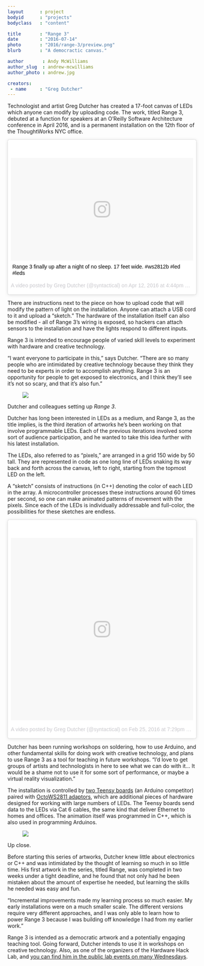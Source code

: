 ```yaml
---
layout      : project
bodyid      : "projects"
bodyclass   : "content"

title       : "Range 3"
date        : "2016-07-14"
photo       : "2016/range-3/preview.png"
blurb       : "A democractic canvas."

author       : Andy McWilliams
author_slug  : andrew-mcwilliams
author_photo : andrew.jpg

creators:
 - name     : "Greg Dutcher"
---
```


Technologist and artist Greg Dutcher has created a 17-foot canvas of LEDs which anyone can modify by uploading code.  The work, titled Range 3, debuted at a function for speakers at an O’Reilly Software Architecture conference in April 2016, and is a permanent installation on the 12th floor of the ThoughtWorks NYC office.

<div class="embedded-video">
	<blockquote class="instagram-media" data-instgrm-captioned data-instgrm-version="7" style=" background:#FFF; border:0; border-radius:3px; box-shadow:0 0 1px 0 rgba(0,0,0,0.5),0 1px 10px 0 rgba(0,0,0,0.15); margin: 1px; max-width:658px; padding:0; width:99.375%; width:-webkit-calc(100% - 2px); width:calc(100% - 2px);"><div style="padding:8px;"> <div style=" background:#F8F8F8; line-height:0; margin-top:40px; padding:28.125% 0; text-align:center; width:100%;"> <div style=" background:url(data:image/png;base64,iVBORw0KGgoAAAANSUhEUgAAACwAAAAsCAMAAAApWqozAAAABGdBTUEAALGPC/xhBQAAAAFzUkdCAK7OHOkAAAAMUExURczMzPf399fX1+bm5mzY9AMAAADiSURBVDjLvZXbEsMgCES5/P8/t9FuRVCRmU73JWlzosgSIIZURCjo/ad+EQJJB4Hv8BFt+IDpQoCx1wjOSBFhh2XssxEIYn3ulI/6MNReE07UIWJEv8UEOWDS88LY97kqyTliJKKtuYBbruAyVh5wOHiXmpi5we58Ek028czwyuQdLKPG1Bkb4NnM+VeAnfHqn1k4+GPT6uGQcvu2h2OVuIf/gWUFyy8OWEpdyZSa3aVCqpVoVvzZZ2VTnn2wU8qzVjDDetO90GSy9mVLqtgYSy231MxrY6I2gGqjrTY0L8fxCxfCBbhWrsYYAAAAAElFTkSuQmCC); display:block; height:44px; margin:0 auto -44px; position:relative; top:-22px; width:44px;"></div></div> <p style=" margin:8px 0 0 0; padding:0 4px;"> <a href="https://www.instagram.com/p/BEHnza_jTFu/" style=" color:#000; font-family:Arial,sans-serif; font-size:14px; font-style:normal; font-weight:normal; line-height:17px; text-decoration:none; word-wrap:break-word;" target="_blank">Range 3 finally up after a night of no sleep. 17 feet wide. #ws2812b #led #leds</a></p> <p style=" color:#c9c8cd; font-family:Arial,sans-serif; font-size:14px; line-height:17px; margin-bottom:0; margin-top:8px; overflow:hidden; padding:8px 0 7px; text-align:center; text-overflow:ellipsis; white-space:nowrap;">A video posted by Greg Dutcher (@syntactical) on <time style=" font-family:Arial,sans-serif; font-size:14px; line-height:17px;" datetime="2016-04-12T23:44:19+00:00">Apr 12, 2016 at 4:44pm PDT</time></p></div></blockquote> <script async defer src="//platform.instagram.com/en_US/embeds.js"></script>
</div>

There are instructions next to the piece on how to upload code that will modify the pattern of light on the installation. Anyone can attach a USB cord to it and upload a “sketch.”  The hardware of the installation itself can also be modified - all of Range 3’s wiring is exposed, so hackers can attach sensors to the installation and have the lights respond to different inputs.

Range 3 is intended to encourage people of varied skill levels to experiment with hardware and creative technology.

“I want everyone to participate in this,” says Dutcher. “There are so many people who are intimidated by creative technology because they think they need to be experts in order to accomplish anything. Range 3 is an opportunity for people to get exposed to electronics, and I think they’ll see it’s not so scary, and that it’s also fun.” 

<figure class="project-page__image-container"><img class="project-page__image" src="/images/projects/2016/range-3/setting-up.png"></figure>
<p class="image-caption">Dutcher and colleagues setting up <i>Range 3</i>.</p>

Dutcher has long been interested in LEDs as a medium, and Range 3, as the title implies, is the third iteration of artworks he’s been working on that involve programmable LEDs.  Each of the previous iterations involved some sort of audience participation, and he wanted to take this idea further with his latest installation.  

The LEDs, also referred to as “pixels,” are arranged in a grid 150 wide by 50 tall.  They are represented in code as one long line of LEDs snaking its way back and forth across the canvas, left to right, starting from the topmost LED on the left.  

A “sketch” consists of instructions (in C++) denoting the color of each LED in the array.  A microcontroller processes these instructions around 60 times per second, so one can make animated patterns of movement with the pixels.  Since each of the LEDs is individually addressable and full-color, the possibilities for these sketches are endless.

<div class="embedded-video">
	<blockquote class="instagram-media" data-instgrm-version="7" style=" background:#FFF; border:0; border-radius:3px; box-shadow:0 0 1px 0 rgba(0,0,0,0.5),0 1px 10px 0 rgba(0,0,0,0.15); margin: 1px; max-width:658px; padding:0; width:99.375%; width:-webkit-calc(100% - 2px); width:calc(100% - 2px);"><div style="padding:8px;"> <div style=" background:#F8F8F8; line-height:0; margin-top:40px; padding:50.0% 0; text-align:center; width:100%;"> <div style=" background:url(data:image/png;base64,iVBORw0KGgoAAAANSUhEUgAAACwAAAAsCAMAAAApWqozAAAABGdBTUEAALGPC/xhBQAAAAFzUkdCAK7OHOkAAAAMUExURczMzPf399fX1+bm5mzY9AMAAADiSURBVDjLvZXbEsMgCES5/P8/t9FuRVCRmU73JWlzosgSIIZURCjo/ad+EQJJB4Hv8BFt+IDpQoCx1wjOSBFhh2XssxEIYn3ulI/6MNReE07UIWJEv8UEOWDS88LY97kqyTliJKKtuYBbruAyVh5wOHiXmpi5we58Ek028czwyuQdLKPG1Bkb4NnM+VeAnfHqn1k4+GPT6uGQcvu2h2OVuIf/gWUFyy8OWEpdyZSa3aVCqpVoVvzZZ2VTnn2wU8qzVjDDetO90GSy9mVLqtgYSy231MxrY6I2gGqjrTY0L8fxCxfCBbhWrsYYAAAAAElFTkSuQmCC); display:block; height:44px; margin:0 auto -44px; position:relative; top:-22px; width:44px;"></div></div><p style=" color:#c9c8cd; font-family:Arial,sans-serif; font-size:14px; line-height:17px; margin-bottom:0; margin-top:8px; overflow:hidden; padding:8px 0 7px; text-align:center; text-overflow:ellipsis; white-space:nowrap;"><a href="https://www.instagram.com/p/BCPAQi2DTPd/" style=" color:#c9c8cd; font-family:Arial,sans-serif; font-size:14px; font-style:normal; font-weight:normal; line-height:17px; text-decoration:none;" target="_blank">A video posted by Greg Dutcher (@syntactical)</a> on <time style=" font-family:Arial,sans-serif; font-size:14px; line-height:17px;" datetime="2016-02-26T03:29:54+00:00">Feb 25, 2016 at 7:29pm PST</time></p></div></blockquote> <script async defer src="//platform.instagram.com/en_US/embeds.js"></script>
</div>

Dutcher has been running workshops on soldering, how to use Arduino, and other fundamental skills for doing work with creative technology, and plans to use Range 3 as a tool for teaching in future workshops.  “I’d love to get groups of artists and technologists in here to see what we can do with it… It would be a shame not to use it for some sort of performance, or maybe a virtual reality visualization.”

The installation is controlled by <a target="_blank" rel="noopener noreferrer" href="https://www.pjrc.com/teensy/">two Teensy boards</a> (an Arduino competitor) paired with <a target="_blank" rel="noopener noreferrer" href="https://www.pjrc.com/teensy/td_libs_OctoWS2811.html">OctoWS2811 adaptors</a>, which are additional pieces of hardware designed for working with large numbers of LEDs.  The Teensy boards send data to the LEDs via Cat 6 cables, the same kind that deliver Ethernet to homes and offices.  The animation itself was programmed in C++, which is also used in programming Arduinos.

<figure class="project-page__image-container"><img class="project-page__image" src="/images/projects/2016/range-3/up-close.png"></figure>
<p class="image-caption">Up close.</p>

Before starting this series of artworks, Dutcher knew little about electronics or C++ and was intimidated by the thought of learning so much in so little time.  His first artwork in the series, titled Range, was completed in two weeks under a tight deadline, and he found that not only had he been mistaken about the amount of expertise he needed, but learning the skills he needed was easy and fun.

“Incremental improvements made my learning process so much easier.  My early installations were on a much smaller scale.  The different versions require very different approaches, and I was only able to learn how to power Range 3 because I was building off knowledge I had from my earlier work.”

Range 3 is intended as a democratic artwork and a potentially engaging teaching tool.  Going forward, Dutcher intends to use it in workshops on creative technology.  Also, as one of the organizers of the Hardware Hack Lab, and <a target="_blank" rel="noopener noreferrer" href="https://hardwarehacklab.io/join/">you can find him in the public lab events on many Wednesdays</a>.


